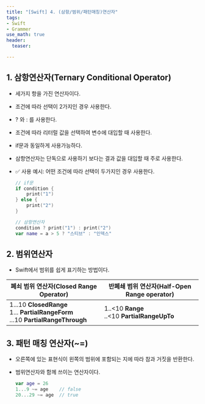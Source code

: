 ```yaml
---
title: "[Swift] 4. (삼항/범위/패턴매칭)연산자"
tags: 
- Swift
- Grammer
use_math: true
header: 
  teaser: 

---
```


## 1. 삼항연산자(Ternary Conditional Operator)

- 세가지 항을 가진 연산자이다.
- 조건에 따라 선택이 2가지인 경우 사용한다.
- ? 와 : 를 사용한다.
- 조건에 따라 리터럴 값을 선택하여 변수에 대입할 때 사용한다.
- if문과 동일하게 사용가능하다.
- 삼항연산자는 단독으로 사용하기 보다는 결과 값을 대입할 때 주로 사용한다.
- ✅ 사용 예시: 어떤 조건에 따라 선택이 두가지인 경우 사용한다.

  ```swift
  // if문
  if condition {
      print("1")
  } else {
      print("2")
  }
  
  // 삼항연산자
  condition ? print("1") : print("2")
  var name = a > 5 ? "스티브" : "인덱스"
  ```

## 2. 범위연산자

- Swift에서 범위를 쉽게 표기하는 방법이다.

| 폐쇠 범위 연산자(Closed Range Operator)                      | 반폐쇄 범위 연산자(Half-Open Range operator)   |
| ------------------------------------------------------------ | ---------------------------------------------- |
| 1...10 **ClosedRange**<br>1... **PartialRangeForm**<br>...10 **PartialRangeThrough** | 1..<10 **Range**<br>..<10 **PartialRangeUpTo** |



## 3. 패턴 매칭 연산자(~=)

- 오른쪽에 있는 표현식이 왼쪽의 범위에 포함되는 지에 따라 참과 거짓을 반환한다.
- 범위연산자와 함께 쓰이는 연산자이다.

  ```swift
  var age = 26
  1...9 ~= age    // false
  20...29 ~= age  // true
  ```

  
